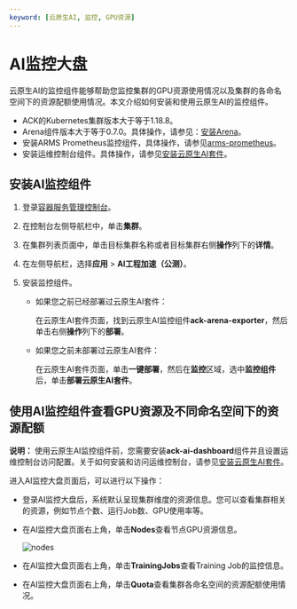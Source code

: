 ```yaml
---
keyword: [云原生AI, 监控, GPU资源]
---
```


# AI监控大盘

云原生AI的监控组件能够帮助您监控集群的GPU资源使用情况以及集群的各命名空间下的资源配额使用情况。本文介绍如何安装和使用云原生AI的监控组件。

-   ACK的Kubernetes集群版本大于等于1.18.8。
-   Arena组件版本大于等于0.7.0。具体操作，请参见：[安装Arena](/cn.zh-CN/解决方案/AI解决方案/环境准备/通过组件安装最新版的Arena.md)。
-   安装ARMS Prometheus监控组件，具体操作，请参见[arms-prometheus](https://cs.console.aliyun.com/#/k8s/catalog/detail/incubator_ack-arms-prometheus)。
-   安装运维控制台组件。具体操作，请参见[安装云原生AI套件](/cn.zh-CN/云原生AI用户指南/环境准备/安装云原生AI套件.md)。

## 安装AI监控组件

1.  登录[容器服务管理控制台](https://cs.console.aliyun.com)。

2.  在控制台左侧导航栏中，单击**集群**。

3.  在集群列表页面中，单击目标集群名称或者目标集群右侧**操作**列下的**详情**。

4.  在左侧导航栏，选择**应用** \> **AI工程加速（公测）**。

5.  安装监控组件。

    -   如果您之前已经部署过云原生AI套件：

        在云原生AI套件页面，找到云原生AI监控组件**ack-arena-exporter**，然后单击右侧**操作**列下的**部署**。

    -   如果您之前未部署过云原生AI套件：

        在云原生AI套件页面，单击**一键部署**，然后在**监控**区域，选中**监控组件**后，单击**部署云原生AI套件**。


## 使用AI监控组件查看GPU资源及不同命名空间下的资源配额

**说明：** 使用云原生AI监控组件前，您需要安装**ack-ai-dashboard**组件并且设置运维控制台访问配置。关于如何安装和访问运维控制台，请参见[安装云原生AI套件](/cn.zh-CN/云原生AI用户指南/环境准备/安装云原生AI套件.md)。

进入AI监控大盘页面后，可以进行以下操作：

-   登录AI监控大盘后，系统默认呈现集群维度的资源信息。您可以查看集群相关的资源，例如节点个数、运行Job数、GPU使用率等。
-   在AI监控大盘页面右上角，单击**Nodes**查看节点GPU资源信息。

    ![nodes](https://static-aliyun-doc.oss-accelerate.aliyuncs.com/assets/img/zh-CN/6306672161/p240389.png)

-   在AI监控大盘页面右上角，单击**TrainingJobs**查看Training Job的监控信息。
-   在AI监控大盘页面右上角，单击**Quota**查看集群各命名空间的资源配额使用情况。

